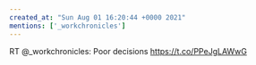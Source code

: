 ```yaml
---
created_at: "Sun Aug 01 16:20:44 +0000 2021"
mentions: ['_workchronicles']
---
```


RT @_workchronicles: Poor decisions https://t.co/PPeJgLAWwG